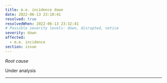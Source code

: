 ```yaml
---
title: m.e. incidence down
date: 2022-06-13 23:10:41
resolved: true
resolvedWhen: 2022-06-13 23:32:41
# Possible severity levels: down, disrupted, notice
severity: down
affected:
  - m.e. incidence
section: issue
---
```


*Root cause*

Under analysis

---


